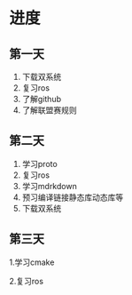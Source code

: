 # 进度
##  第一天

 1. 下载双系统
 2. 复习ros
 3. 了解github
 4. 了解联盟赛规则
 
 ##  第二天
 
 1. 学习proto
 2. 复习ros
 3. 学习mdrkdown
 4. 预习编译链接静态库动态库等
 5. 下载双系统

 ##  第三天

 1.学习cmake
 
 2.复习ros
